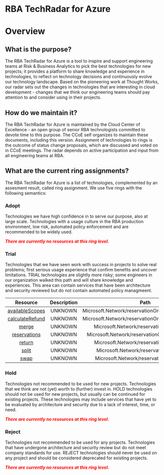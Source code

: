 
RBA TechRadar for Azure
=======================

# Overview

## What is the purpose?


The RBA TechRadar for Azure is a tool to inspire and support engineering teams at Risk & Business Analytics to pick the best technologies for new projects; it provides a platform to share knowledge and experience in technologies, to reflect on technology decisions and continuously evolve our technology landscape.  Based on the pioneering work at Thought Works, our radar sets out the changes in technologies that are interesting in cloud development - changes that we think our engineering teams should pay attention to and consider using in their projects.
## How do we maintain it?


The RBA TechRadar for Azure is maintained by the Cloud Center of Excellence - an open group of senior RBA technologists committed to devote time to this purpose.  The CCoE self organizes to maintain these documents, including this version.  Assignment of technologies to rings is the outcome of status change proposals, which are discussed and voted on in CCoE meetings.  The radar depends on active participation and input from all engineering teams at RBA.
## What are the current ring assignments?


The RBA TechRadar for Azure is a list of technologies, complemented by an assesment result, called ring assignment.  We use five rings with the following semantics:
### Adopt


Technologies we have high confidence in to serve our purpose, also at large scale.  Technologies with a usage culture in the RBA production environment, low risk, automated policy enforcement and are recommended to be widely used.  
  
***<font color="red"> There are currently no resources at this ring level. </font>***
### Trial


Technologies that we have seen work with success in projects to solve real problems;  first serious usage experience that confirm benefits and uncover limitations.  TRIAL technologies are slightly more risky; some engineers in our organization walked this path and will share knowledge and experiences.  This area can contain services that have been architecture and security reviewed but do not contain automated policy managmeent.  

|Resource|Description|Path|Status|
| :---: | :---: | :---: | :---: |
|[availableScopes](https://github.com/openrba/python-azure-techradar/blob/master/Microsoft.Network/reservationOrders/availableScopes)|UNKNOWN|Microsoft.Network/reservationOrders/availableScopes|TRIAL|
|[calculateRefund](https://github.com/openrba/python-azure-techradar/blob/master/Microsoft.Network/reservationOrders/calculateRefund)|UNKNOWN|Microsoft.Network/reservationOrders/calculateRefund|TRIAL|
|[merge](https://github.com/openrba/python-azure-techradar/blob/master/Microsoft.Network/reservationOrders/merge)|UNKNOWN|Microsoft.Network/reservationOrders/merge|TRIAL|
|[reservations](https://github.com/openrba/python-azure-techradar/blob/master/Microsoft.Network/reservationOrders/reservations)|UNKNOWN|Microsoft.Network/reservationOrders/reservations|TRIAL|
|[return](https://github.com/openrba/python-azure-techradar/blob/master/Microsoft.Network/reservationOrders/return)|UNKNOWN|Microsoft.Network/reservationOrders/return|TRIAL|
|[split](https://github.com/openrba/python-azure-techradar/blob/master/Microsoft.Network/reservationOrders/split)|UNKNOWN|Microsoft.Network/reservationOrders/split|TRIAL|
|[swap](https://github.com/openrba/python-azure-techradar/blob/master/Microsoft.Network/reservationOrders/swap)|UNKNOWN|Microsoft.Network/reservationOrders/swap|TRIAL|

### Hold


Technologies not recommended to be used for new projects. Technologies that we think are not (yet) worth to (further) invest in.  HOLD technologies should not be used for new projects, but usually can be continued for existing projects.  These technologies may include services that have yet to be evaluated by architecture and security due to a lack of interest, time, or need.  
  
***<font color="red"> There are currently no resources at this ring level. </font>***
### Reject


Technologies not recommended to be used for any projects. Technologies that have undergone architecture and security review but do not meet company standards for use.  REJECT technologies should never be used on any project and should be considered deprecated for existing projects.  
  
***<font color="red"> There are currently no resources at this ring level. </font>***